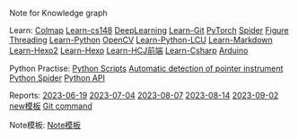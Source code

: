 Note for Knowledge graph

Learn:
[Colmap](Learn/CG%20or%20CV/Colmap.md)
[Learn-cs148](Learn-cs148.md)
[DeepLearning](DeepLearning.md)
[Learn-Git](Learn-Git.md)
[PyTorch](PyTorch.md)
[Spider](Spider.md)
[Figure](Figure.md)
[Threading](Threading.md)
[Learn-Python](../Learn/Python/Learn-Python.md)
[OpenCV](OpenCV.md)
[Learn-Python-LCU](/Learn/Learn-Python-LCU)
[Learn-Markdown](Learn-Markdown.md)
[Learn-Hexo2](Learn-Hexo2.md)
[Learn-Hexo](Learn-Hexo.md)
[Learn-HCJ前端](Learn-HCJ前端.md)
[Learn-Csharp](Learn-Csharp.md)
[Arduino](Arduino.md)


Python Practise:
[Python Scripts](Python%20Scripts.md)
[Automatic detection of pointer instrument](Automatic%20detection%20of%20pointer%20instrument.md)
[Python Spider](Python%20Spider.md)
[Python API](Python%20API.md)


Reports:
[2023-06-19](Daily/2023-06-19.md)
[2023-07-04](Daily/2023-07-04.md)
[2023-08-07](Daily/2023-08-07.md)
[2023-08-14](Daily/2023-08-14.md)
[2023-09-02](Daily/2023-09-02.md)
[new模板](/Reports/new)
[Git command](Git%20command.md)


Note模板:
[Note模板](/Templates/Front-matter.md)